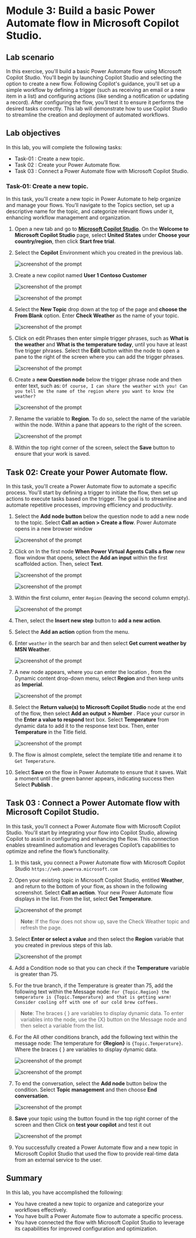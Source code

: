 # Module 3: Build a basic Power Automate flow in Microsoft Copilot Studio.

## Lab scenario

In this exercise, you'll build a basic Power Automate flow using Microsoft Copilot Studio. You'll begin by launching Copilot Studio and selecting the option to create a new flow. Following Copilot's guidance, you'll set up a simple workflow by defining a trigger (such as receiving an email or a new item in a list) and configuring actions (like sending a notification or updating a record). After configuring the flow, you’ll test it to ensure it performs the desired tasks correctly. This lab will demonstrate how to use Copilot Studio to streamline the creation and deployment of automated workflows.

## Lab objectives

In this lab, you will complete the following tasks:

- Task-01 : Create a new topic.
- Task 02 : Create your Power Automate flow.
- Task 03 : Connect a Power Automate flow with Microsoft Copilot Studio.


### Task-01: Create a new topic.

In this task, you'll create a new topic in Power Automate to help organize and manage your flows. You’ll navigate to the Topics section, set up a descriptive name for the topic, and categorize relevant flows under it, enhancing workflow management and organization.

1. Open a new tab and go to **[Microsoft Copilot Studio](https://copilotstudio.microsoft.com/)**. On the **Welcome to Microsoft Copilot Studio** page, select **United States** under **Choose your country/region**, then click **Start free trial**.

1. Select the **Copilot** Environment which you created in the previous lab.

   ![screenshot of the prompt ](../Media/copilot-env.png)

   
3. Create a new copilot named **User 1 Contoso Customer** 

   ![screenshot of the prompt ](../Media/newcopilot.png)

   ![screenshot of the prompt ](../Media/03/login-2.png)
	
3. Select the **New Topic** drop down at the top of the page and **choose the From Blank** 
  option. Enter **Check Weather** as the name of your topic.

   ![screenshot of the prompt ](../Media/fromblk.png)

5. Click on edit Phrases then enter simple trigger phrases, such as **What is the weather** and **What is the temperature today**, until you have at least five trigger phrases. Select the **Edit** button within the node to open a pane to the right of the screen where you can add the trigger phrases.

   ![screenshot of the prompt ](../Media/03/phrases.png)

6. Create a **new Question node** below the trigger phrase node and then enter text, such as: `Of course, I can share the weather with you! Can you tell me the name of the region where you want to know the weather?`

   ![screenshot of the prompt ](../Media/3.1/question.png)

7. Rename the variable to **Region**. To do so, select the name of the variable within the node. Within a pane that appears to the right of the screen.

   ![screenshot of the prompt ](../Media/3.1/phraese1.png)

8. Within the top right corner of the screen, select the **Save** button to ensure that your work is saved.

 ## Task 02: Create your Power Automate flow.

 In this task, you'll create a Power Automate flow to automate a specific process. You'll start by defining a trigger to initiate the flow, then set up actions to execute tasks based on the trigger. The goal is to streamline and automate repetitive processes, improving efficiency and productivity. 

1. Select the **Add node button** below the question node to add a new node to the topic. Select **Call an action > Create a flow**. Power Automate opens in a new browser window 

   ![screenshot of the prompt ](../Media/get-flow.png)

2. Click on In the first node **When Power Virtual Agents Calls a flow** new flow window that opens, select the **Add an input** within the first scaffolded action. Then, select **Text**.

   ![screenshot of the prompt ](../Media/main.png)
       
   ![screenshot of the prompt ](../Media/plus-plus.png)

3. Within the first column, enter `Region` (leaving the second column empty).

   ![screenshot of the prompt ](../Media/plus.png)

4. Then, select the **Insert new step** button to **add a new action**.

5. Select the **Add an action** option from the menu.

6. Enter `weather` in the search bar and then select **Get current weather by MSN Weather**.
    
   ![screenshot of the prompt ](../Media/3.1/weather.png)

7. A new node appears, where you can enter the location , from the Dynamic content drop-down menu, select **Region** and then keep units as **Imperial**.

   ![screenshot of the prompt ](../Media/3.1/getcurrent.png)

8. Select the **Return value(s) to Microsoft Copilot Studio** node at the end of the flow, then select **Add an output > Number** . Place your cursor in the **Enter a value to respond** text box. Select **Temperature** from dynamic data to add it to the response text box. Then, enter **Temperature** in the Title field.

   ![screenshot of the prompt ](../Media/03/temperature.png)

9. The flow is almost complete, select the template title and rename it to `Get Temperature`.

10. Select **Save** on the flow in Power Automate to ensure that it saves. Wait a moment until the green banner appears, indicating success then Select **Publish** .

## Task 03 : Connect a Power Automate flow with Microsoft Copilot Studio.

In this task, you'll connect a Power Automate flow with Microsoft Copilot Studio. You'll start by integrating your flow into Copilot Studio, allowing Copilot to assist in configuring and enhancing the flow. This connection enables streamlined automation and leverages Copilot’s capabilities to optimize and refine the flow’s functionality.

1. In this task, you connect a Power Automate flow with Microsoft Copilot Studio `https://web.powerva.microsoft.com`

2. Open your existing topic in Microsoft Copilot Studio, entitled **Weather**, and return to the bottom of your flow, as shown in the following screenshot. Select **Call an action**. Your new Power Automate flow displays in the list. From the list, select **Get Temperature**.

   ![screenshot of the prompt ](../Media/get-tem-last.png)

>**Note**: If the flow does not show up, save the Check Weather topic and refresh the page.

3. Select **Enter or select a value** and then select the **Region** variable that you created in previous steps of this lab. 

   ![screenshot of the prompt ](../Media/last-3s.png)

4. Add a Condition node so that you can check if the **Temperature** variable is greater than 75.

5. For the true branch, if the Temperature is greater than 75, add the following text within the 
   Message node:
   `For {Topic.Region} the temperature is {Topic.Temperature} and that is getting warm! Consider cooling off with one of our cold brew coffees.`

>**Note**: The braces { } are variables to display dynamic data. To enter variables into the node, use the {X} button on the Message node and then select a variable from the list.

6. For the All other conditions branch, add the following text within the message node: The temperature for **{Region}** is `{Topic.Temperature}`. Where the braces { } are variables to display dynamic data.
   
   ![screenshot of the prompt ](../Media/last-ss.png)

   ![screenshot of the prompt ](../Media/last.png)

7. To end the conversation, select the **Add node** button below the condition. Select **Topic management** and then choose **End conversation**.

    ![screenshot of the prompt ](../Media/3.1/endcon.png)

8. **Save** your topic using the button found in the top right corner of the screen and then Click on **test your copilot** and test it out 

   ![screenshot of the prompt ](../Media/3.1/endotput.png)
	
9. You successfully created a Power Automate flow and a new topic in Microsoft Copilot Studio that used the flow to provide real-time data from an external service to the user.

## Summary 

In this lab, you have accomplished the following:

- You have created a new topic to organize and categorize your workflows effectively.
- You have built a Power Automate flow to automate a specific process.
- You have connected the flow with Microsoft Copilot Studio to leverage its capabilities for improved configuration and optimization.
  
